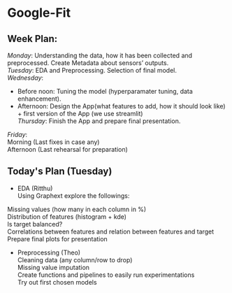 # Google-Fit

## Week Plan:    
*Monday*: Understanding the data, how it has been collected and preprocessed. Create Metadata about sensors’ outputs.  
*Tuesday*: EDA  and Preprocessing. Selection of final model.  
*Wednesday*:   
* Before noon: Tuning the model (hyperparamater tuning, data enhancement).  
* Afternoon: Design the App(what features to add, how it should look like) + first version of the App (we use streamlit)    
*Thursday*: Finish the App and prepare final presentation.  

*Friday*:  
Morning (Last fixes in case any)  
Afternoon (Last rehearsal for preparation)  



## Today's Plan (Tuesday)  
* EDA (Ritthu)  
Using Graphext explore the followings:  

Missing values (how many in each column in %)  
Distribution of features (histogram + kde)   
Is target balanced?  
Correlations between features and relation between features and target  
Prepare final plots for presentation  


* Preprocessing (Theo)  
Cleaning data (any column/row to drop)  
Missing value imputation  
Create functions and pipelines to easily run experimentations  
Try out first chosen models  

